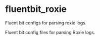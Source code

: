 # fluentbit_roxie
Fluent bit configs for parsing roxie logs.

Fluent bit config files for parsing Roxie logs.

